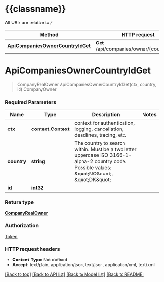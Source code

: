 # {{classname}}

All URIs are relative to */*

Method | HTTP request | Description
------------- | ------------- | -------------
[**ApiCompaniesOwnerCountryIdGet**](CompanyOwnerApi.md#ApiCompaniesOwnerCountryIdGet) | **Get** /api/companies/owner/{country}/{id} | CompanyOwner

# **ApiCompaniesOwnerCountryIdGet**
> CompanyRealOwner ApiCompaniesOwnerCountryIdGet(ctx, country, id)
CompanyOwner

### Required Parameters

Name | Type | Description  | Notes
------------- | ------------- | ------------- | -------------
 **ctx** | **context.Context** | context for authentication, logging, cancellation, deadlines, tracing, etc.
  **country** | **string**| The country to search within. Must be a two letter uppercase ISO 3166-1-alpha-2 country code.  Possible values: \&quot;NO\&quot;, \&quot;DK\&quot; | 
  **id** | **int32**|  | 

### Return type

[**CompanyRealOwner**](CompanyRealOwner.md)

### Authorization

[Token](../README.md#Token)

### HTTP request headers

 - **Content-Type**: Not defined
 - **Accept**: text/plain, application/json, text/json, application/xml, text/xml

[[Back to top]](#) [[Back to API list]](../README.md#documentation-for-api-endpoints) [[Back to Model list]](../README.md#documentation-for-models) [[Back to README]](../README.md)

